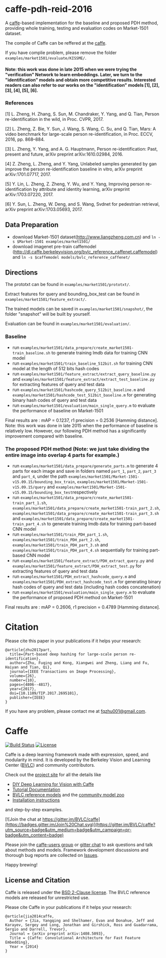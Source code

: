 # caffe-pdh-reid-2016

A [caffe](https://github.com/BVLC/caffe)-based implementation for the baseline and proposed PDH method, providing whole training, testing and evaluation codes on Market-1501 dataset.

The compile of Caffe can be reffered at the [caffe](https://github.com/BVLC/caffe).

If you have complie problem, please remove the folder `examples/market1501/evaluate/KISSME/`.

#### Note: this work was done in late 2015 when we were trying the "verification" Network to learn embeddings. Later, we turn to the "identification" models and obtain more competitive results. Interested readers can also refer to our works on the "identification" models [1], [2], [3], [4], [5], [6].

### References

[1] L. Zheng, H. Zhang, S. Sun, M. Chandraker, Y. Yang, and Q. Tian, Person re-identification in the wild, in Proc. CVPR, 2017.

[2] L. Zheng, Z. Bie, Y. Sun, J. Wang, S. Wang, C. Su, and Q. Tian, Mars: A video benchmark for large-scale person re-identification, in Proc. ECCV, 2016, pp. 868–884.

[3] L. Zheng, Y. Yang, and A. G. Hauptmann, Person re-identification: Past, present and future, arXiv preprint arXiv:1610.02984, 2016.

[4] Z. Zheng, L. Zheng, and Y. Yang, Unlabeled samples generated by gan improve the person re-identification baseline in vitro, arXiv preprint arXiv:1701.07717, 2017.

[5] Y. Lin, L. Zheng, Z. Zheng, Y. Wu, and Y. Yang, Improving person re-identification by attribute and identity learning, arXiv preprint arXiv:1703.07220, 2017.

[6] Y. Sun, L. Zheng, W. Deng, and S. Wang, Svdnet for pedestrian retrieval, arXiv preprint arXiv:1703.05693, 2017.

## Data Preparation
- download Market-1501 dataset(http://www.liangzheng.com.cn) and `ln -s $Market-1501 examples/market1501/`
- download imagenet pre-train caffemodel (http://dl.caffe.berkeleyvision.org/bvlc_reference_caffenet.caffemodel) and `ln -s $caffemodel models/bvlc_reference_caffenet/`

## Directions

The prototxt can be found in `examples/market1501/prototxt/`.

Extract features for query and bounding_box_test can be found in `examples/market1501/feature_extract/`.

The trained models can be saved in `examples/market1501/snapshot/`, the folder "snapshot" will be built by yourself.

Evaluation can be found in `examples/market1501/evaluation/`.



### Baseline
- run `examples/market1501/data_prepare/create_market1501-train_baseline.sh` to generate training lmdb data for training CNN model
- run `examples/market1501/train_baseline_512bit.sh` for training CNN model at the length of 512 bits hash codes
- run `examples/market1501/feature_extract/extract_query_baseline.py` and `examples/market1501/feature_extract/extract_test_baseline.py` for extracting features of query and test data
- run `examples/market1501/hashcode_query_512bit_baseline.m` and `examples/market1501/hashcode_test_512bit_baseline.m` for generating binary hash codes of query and test data
- run `examples/market1501/evaluation/main_single_query.m` to evaluate the performance of baseline on Market-1501

Final results are : mAP = 0.1237, r1 precision = 0.2536 [Hamming distance]. Note: this work was done in late 2015 when the performance of baseline is relatively low. However, our following PDH method has a significantly improvement compared with baseline.

### The proposed PDH method (Note: we just take dividing the entire image into overlap 4 parts for example.)
- run `examples/market1501/data_prepare/generate_parts.m` to generate 4 parts for each image and save in folders named `part_1`, `part_2`, `part_3` and `part_4`, under the path `examples/market1501/Market-1501-v15.09.15/bounding_box_train`, `examples/market1501/Market-1501-v15.09.15/query` and `examples/market1501/Market-1501-v15.09.15/bounding_box_test`respectively
- run `examples/market1501/data_prepare/create_market1501-train_part_1.sh`, `examples/market1501/data_prepare/create_market1501-train_part_2.sh`, `examples/market1501/data_prepare/create_market1501-train_part_3.sh` and `examples/market1501/data_prepare/create_market1501-train_part_4.sh` to generate training lmdb data for training part-based CNN model 
- run `examples/market1501/train_PDH_part_1.sh`, `examples/market1501/train_PDH_part_2.sh`, `examples/market1501/train_PDH_part_3.sh` and `examples/market1501/train_PDH_part_4.sh` sequentially for training part-based CNN model
- run `examples/market1501/feature_extract/PDH_extract_query.py` and `examples/market1501/feature_extract/PDH_extract_test.py` for extracting features of query and test data
- run `examples/market1501/PDH_extract_hashcode_query.m` and `examples/market1501/PDH_extract_hashcode_test.m` for generating binary hash codes of query and test data (including hash codes concatenation)
- run `examples/market1501/evaluation/main_single_query.m` to evaluate the performance of proposed PDH method on Market-1501

Final results are : mAP = 0.2606, r1 precision = 0.4789 [Hamming distance].

# Citation
Please cite this paper in your publications if it helps your research:
```
@article{zhu2017part,
  title={Part-based deep hashing for large-scale person re-identification},
  author={Zhu, Fuqing and Kong, Xiangwei and Zheng, Liang and Fu, Haiyan and Tian, Qi},
  journal={IEEE Transactions on Image Processing},
  volume={26},
  number={10},
  pages={4806--4817},
  year={2017},
  doi={10.1109/TIP.2017.2695101},
  publisher={IEEE}
}
```

If you have any problem, please contact me at fqzhu001@gmail.com.


# Caffe

[![Build Status](https://travis-ci.org/BVLC/caffe.svg?branch=master)](https://travis-ci.org/BVLC/caffe)
[![License](https://img.shields.io/badge/license-BSD-blue.svg)](LICENSE)

Caffe is a deep learning framework made with expression, speed, and modularity in mind.
It is developed by the Berkeley Vision and Learning Center ([BVLC](http://bvlc.eecs.berkeley.edu)) and community contributors.

Check out the [project site](http://caffe.berkeleyvision.org) for all the details like

- [DIY Deep Learning for Vision with Caffe](https://docs.google.com/presentation/d/1UeKXVgRvvxg9OUdh_UiC5G71UMscNPlvArsWER41PsU/edit#slide=id.p)
- [Tutorial Documentation](http://caffe.berkeleyvision.org/tutorial/)
- [BVLC reference models](http://caffe.berkeleyvision.org/model_zoo.html) and the [community model zoo](https://github.com/BVLC/caffe/wiki/Model-Zoo)
- [Installation instructions](http://caffe.berkeleyvision.org/installation.html)

and step-by-step examples.

[![Join the chat at https://gitter.im/BVLC/caffe](https://badges.gitter.im/Join%20Chat.svg)](https://gitter.im/BVLC/caffe?utm_source=badge&utm_medium=badge&utm_campaign=pr-badge&utm_content=badge)

Please join the [caffe-users group](https://groups.google.com/forum/#!forum/caffe-users) or [gitter chat](https://gitter.im/BVLC/caffe) to ask questions and talk about methods and models.
Framework development discussions and thorough bug reports are collected on [Issues](https://github.com/BVLC/caffe/issues).

Happy brewing!

## License and Citation

Caffe is released under the [BSD 2-Clause license](https://github.com/BVLC/caffe/blob/master/LICENSE).
The BVLC reference models are released for unrestricted use.

Please cite Caffe in your publications if it helps your research:

    @article{jia2014caffe,
      Author = {Jia, Yangqing and Shelhamer, Evan and Donahue, Jeff and Karayev, Sergey and Long, Jonathan and Girshick, Ross and Guadarrama, Sergio and Darrell, Trevor},
      Journal = {arXiv preprint arXiv:1408.5093},
      Title = {Caffe: Convolutional Architecture for Fast Feature Embedding},
      Year = {2014}
    }
